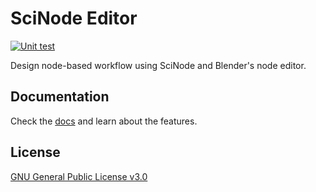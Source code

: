 # SciNode Editor
[![Unit test](https://github.com/scinode/scinode-editor/actions/workflows/unit_test.yaml/badge.svg)](https://github.com/scinode/scinode-editor/actions/workflows/unit_test.yaml)

Design node-based workflow using SciNode and Blender's node editor.



## Documentation

Check the [docs](https://scinode-editor.readthedocs.io/en/latest/index.html) and learn about the features.



## License

[GNU General Public License v3.0](https://github.com/scinode/scinode-editor/blob/main/LICENSE)
